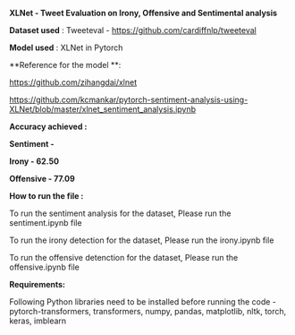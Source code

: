 **XLNet - Tweet Evaluation on Irony, Offensive and Sentimental analysis**

**Dataset used** : Tweeteval - 
https://github.com/cardiffnlp/tweeteval

**Model used** : XLNet in Pytorch

**Reference for the model **: 

https://github.com/zihangdai/xlnet

https://github.com/kcmankar/pytorch-sentiment-analysis-using-XLNet/blob/master/xlnet_sentiment_analysis.ipynb



**Accuracy achieved :**
  
**Sentiment -**
  
**Irony - 62.50**
  
**Offensive - 77.09**

**How to run the file :**
  
  To run the sentiment analysis for the dataset, Please run the sentiment.ipynb file
  
  To run the irony detection for the dataset, Please run the irony.ipynb file
  
  To run the offensive detenction for the dataset, Please run the offensive.ipynb file
  
  **Requirements:**
  
   Following Python libraries need to be installed before running the code - 
      pytorch-transformers, 
      transformers, 
      numpy, 
      pandas, 
      matplotlib, 
      nltk, 
      torch, 
      keras, 
      imblearn
    
